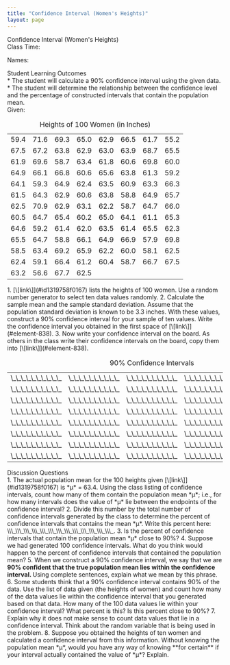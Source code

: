 ```yaml
---
title: "Confidence Interval (Women's Heights)"
layout: page
---
```



<div data-type="note" data-has-label="true" class="statistics lab" data-label="" markdown="1">
<div data-type="title">
Confidence Interval (Women's Heights)
</div>
Class Time:

Names:

<div data-type="list" id="id8761076" markdown="1">
<div data-type="title">
Student Learning Outcomes
</div>
* The student will calculate a 90% confidence interval using the given data.
* The student will determine the relationship between the confidence level and the percentage of constructed intervals that contain the population mean.

</div>
<span data-type="title">Given:</span>

<table id="id1319758f0167" summary="Table presenting women's heights in 100 cells."><caption><span data-type="title">Heights of 100 Women (in Inches)</span></caption><tbody>
<tr>
<td>59.4</td>
<td>71.6</td>
<td>69.3</td>
<td>65.0</td>
<td>62.9</td>
<td>66.5</td>
<td>61.7</td>
<td>55.2</td>
</tr>
<tr>
<td>67.5</td>
<td>67.2</td>
<td>63.8</td>
<td>62.9</td>
<td>63.0</td>
<td>63.9</td>
<td>68.7</td>
<td>65.5</td>
</tr>
<tr>
<td>61.9</td>
<td>69.6</td>
<td>58.7</td>
<td>63.4</td>
<td>61.8</td>
<td>60.6</td>
<td>69.8</td>
<td>60.0</td>
</tr>
<tr>
<td>64.9</td>
<td>66.1</td>
<td>66.8</td>
<td>60.6</td>
<td>65.6</td>
<td>63.8</td>
<td>61.3</td>
<td>59.2</td>
</tr>
<tr>
<td>64.1</td>
<td>59.3</td>
<td>64.9</td>
<td>62.4</td>
<td>63.5</td>
<td>60.9</td>
<td>63.3</td>
<td>66.3</td>
</tr>
<tr>
<td>61.5</td>
<td>64.3</td>
<td>62.9</td>
<td>60.6</td>
<td>63.8</td>
<td>58.8</td>
<td>64.9</td>
<td>65.7</td>
</tr>
<tr>
<td>62.5</td>
<td>70.9</td>
<td>62.9</td>
<td>63.1</td>
<td>62.2</td>
<td>58.7</td>
<td>64.7</td>
<td>66.0</td>
</tr>
<tr>
<td>60.5</td>
<td>64.7</td>
<td>65.4</td>
<td>60.2</td>
<td>65.0</td>
<td>64.1</td>
<td>61.1</td>
<td>65.3</td>
</tr>
<tr>
<td>64.6</td>
<td>59.2</td>
<td>61.4</td>
<td>62.0</td>
<td>63.5</td>
<td>61.4</td>
<td>65.5</td>
<td>62.3</td>
</tr>
<tr>
<td>65.5</td>
<td>64.7</td>
<td>58.8</td>
<td>66.1</td>
<td>64.9</td>
<td>66.9</td>
<td>57.9</td>
<td>69.8</td>
</tr>
<tr>
<td>58.5</td>
<td>63.4</td>
<td>69.2</td>
<td>65.9</td>
<td>62.2</td>
<td>60.0</td>
<td>58.1</td>
<td>62.5</td>
</tr>
<tr>
<td>62.4</td>
<td>59.1</td>
<td>66.4</td>
<td>61.2</td>
<td>60.4</td>
<td>58.7</td>
<td>66.7</td>
<td>67.5</td>
</tr>
<tr>
<td>63.2</td>
<td>56.6</td>
<td>67.7</td>
<td>62.5</td>
<td />
<td />
<td />
<td />
</tr>
</tbody></table>
1.  [\[link\]](#id1319758f0167) lists the heights of 100 women. Use a random number generator to select ten data values randomly.
2.  Calculate the sample mean and the sample standard deviation. Assume that the population standard deviation is known to be 3.3 inches. With these values, construct a 90% confidence interval for your sample of ten values. Write the confidence interval you obtained in the first space of [\[link\]](#element-838).
3.  Now write your confidence interval on the board. As others in the class write their confidence intervals on the board, copy them into [\[link\]](#element-838).
    <table id="element-838" summary="Blank table of 40 empty cells."><caption><span data-type="title">90% Confidence Intervals</span></caption><tbody>
    <tr>
    <td>\_\_\_\_\_\_\_\_\_\_ </td>
    <td>\_\_\_\_\_\_\_\_\_\_ </td>
    <td>\_\_\_\_\_\_\_\_\_\_ </td>
    <td>\_\_\_\_\_\_\_\_\_\_ </td>
    <td>\_\_\_\_\_\_\_\_\_\_	</td>
    </tr>
    <tr>
    <td>\_\_\_\_\_\_\_\_\_\_ </td>
    <td>\_\_\_\_\_\_\_\_\_\_ </td>
    <td>\_\_\_\_\_\_\_\_\_\_ </td>
    <td>\_\_\_\_\_\_\_\_\_\_ </td>
    <td>\_\_\_\_\_\_\_\_\_\_	</td>
    </tr>
    <tr>
    <td>\_\_\_\_\_\_\_\_\_\_ </td>
    <td>\_\_\_\_\_\_\_\_\_\_ </td>
    <td>\_\_\_\_\_\_\_\_\_\_ </td>
    <td>\_\_\_\_\_\_\_\_\_\_ </td>
    <td>\_\_\_\_\_\_\_\_\_\_	</td>
    </tr>
    <tr>
    <td>\_\_\_\_\_\_\_\_\_\_ </td>
    <td>\_\_\_\_\_\_\_\_\_\_ </td>
    <td>\_\_\_\_\_\_\_\_\_\_ </td>
    <td>\_\_\_\_\_\_\_\_\_\_ </td>
    <td>\_\_\_\_\_\_\_\_\_\_	</td>
    </tr>
    <tr>
    <td>\_\_\_\_\_\_\_\_\_\_ </td>
    <td>\_\_\_\_\_\_\_\_\_\_ </td>
    <td>\_\_\_\_\_\_\_\_\_\_ </td>
    <td>\_\_\_\_\_\_\_\_\_\_ </td>
    <td>\_\_\_\_\_\_\_\_\_\_	</td>
    </tr>
    <tr>
    <td>\_\_\_\_\_\_\_\_\_\_ </td>
    <td>\_\_\_\_\_\_\_\_\_\_ </td>
    <td>\_\_\_\_\_\_\_\_\_\_ </td>
    <td>\_\_\_\_\_\_\_\_\_\_ </td>
    <td>\_\_\_\_\_\_\_\_\_\_	</td>
    </tr>
    <tr>
    <td>\_\_\_\_\_\_\_\_\_\_ </td>
    <td>\_\_\_\_\_\_\_\_\_\_ </td>
    <td>\_\_\_\_\_\_\_\_\_\_ </td>
    <td>\_\_\_\_\_\_\_\_\_\_ </td>
    <td>\_\_\_\_\_\_\_\_\_\_	</td>
    </tr>
    <tr>
    <td>\_\_\_\_\_\_\_\_\_\_ </td>
    <td>\_\_\_\_\_\_\_\_\_\_ </td>
    <td>\_\_\_\_\_\_\_\_\_\_ </td>
    <td>\_\_\_\_\_\_\_\_\_\_ </td>
    <td>\_\_\_\_\_\_\_\_\_\_	</td>
    </tr>
    </tbody></table>

<div data-type="list" id="element-563" markdown="1">
<div data-type="title">
Discussion Questions
</div>
1.  The actual population mean for the 100 heights given [\[link\]](#id1319758f0167) is *μ* = 63.4. Using the class listing of confidence intervals, count how many of them contain the population mean *μ*; i.e., for how many intervals does the value of *μ* lie between the endpoints of the confidence interval?
2.  Divide this number by the total number of confidence intervals generated by the class to determine the percent of confidence intervals that contains the mean *μ*. Write this percent here: \\\_\\\_\\\_\\\_\\\_\\\_\\\_\\\_\\\_\\\_\\\_\\\_\\\_.
3.  Is the percent of confidence intervals that contain the population mean *μ* close to 90%?
4.  Suppose we had generated 100 confidence intervals. What do you think would happen to the percent of confidence intervals that contained the population mean?
5.  When we construct a 90% confidence interval, we say that we are <strong>90% confident that the true population mean lies within the confidence interval. </strong>Using complete sentences, explain what we mean by this phrase.
6.  Some students think that a 90% confidence interval contains 90% of the data. Use the list of data given (the heights of women) and count how many of the data values lie within the confidence interval that you generated based on that data. How many of the 100 data values lie within your confidence interval? What percent is this? Is this percent close to 90%?
7.  Explain why it does not make sense to count data values that lie in a confidence interval. Think about the random variable that is being used in the problem.
8.  Suppose you obtained the heights of ten women and calculated a confidence interval from this information. Without knowing the population mean *μ*, would you have any way of knowing **for certain** if your interval actually contained the value of *μ*? Explain.

</div>
</div>


